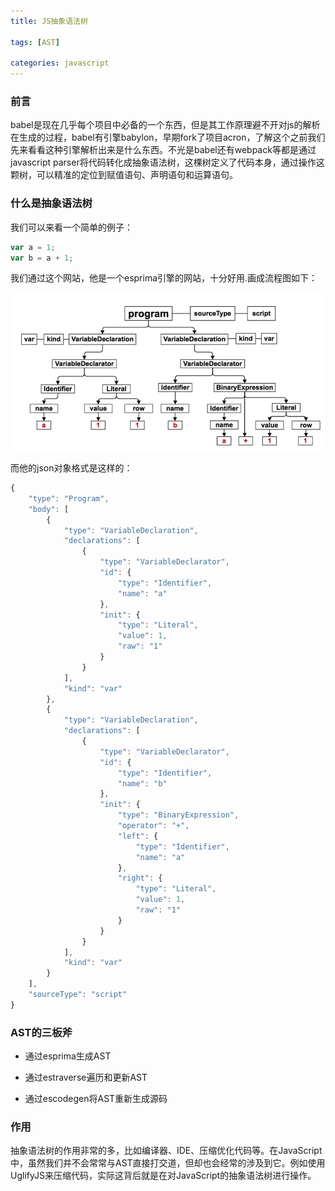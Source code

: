 ```yaml
---
title: JS抽象语法树

tags: [AST]

categories: javascript
---
```


### 前言

babel是现在几乎每个项目中必备的一个东西，但是其工作原理避不开对js的解析在生成的过程，babel有引擎babylon，早期fork了项目acron，了解这个之前我们先来看看这种引擎解析出来是什么东西。不光是babel还有webpack等都是通过javascript parser将代码转化成抽象语法树，这棵树定义了代码本身，通过操作这颗树，可以精准的定位到赋值语句、声明语句和运算语句。



### 什么是抽象语法树

我们可以来看一个简单的例子：

```javascript
var a = 1;
var b = a + 1;
```

我们通过这个网站，他是一个esprima引擎的网站，十分好用.画成流程图如下：

![img](https://raw.githubusercontent.com/whpuEdison/blog/master/static/images/ast.png)

而他的json对象格式是这样的：

```javascript
{
    "type": "Program",
    "body": [
        {
            "type": "VariableDeclaration",
            "declarations": [
                {
                    "type": "VariableDeclarator",
                    "id": {
                        "type": "Identifier",
                        "name": "a"
                    },
                    "init": {
                        "type": "Literal",
                        "value": 1,
                        "raw": "1"
                    }
                }
            ],
            "kind": "var"
        },
        {
            "type": "VariableDeclaration",
            "declarations": [
                {
                    "type": "VariableDeclarator",
                    "id": {
                        "type": "Identifier",
                        "name": "b"
                    },
                    "init": {
                        "type": "BinaryExpression",
                        "operator": "+",
                        "left": {
                            "type": "Identifier",
                            "name": "a"
                        },
                        "right": {
                            "type": "Literal",
                            "value": 1,
                            "raw": "1"
                        }
                    }
                }
            ],
            "kind": "var"
        }
    ],
    "sourceType": "script"
}
```

### AST的三板斧

- 通过esprima生成AST
- 通过estraverse遍历和更新AST

- 通过escodegen将AST重新生成源码



### 作用

抽象语法树的作用非常的多，比如编译器、IDE、压缩优化代码等。在JavaScript中，虽然我们并不会常常与AST直接打交道，但却也会经常的涉及到它。例如使用UglifyJS来压缩代码，实际这背后就是在对JavaScript的抽象语法树进行操作。
